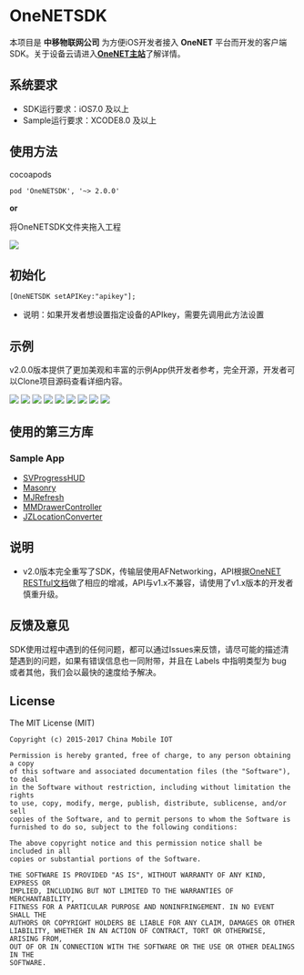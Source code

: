 # OneNETSDK

本项目是 **中移物联网公司** 为方便iOS开发者接入 **OneNET** 平台而开发的客户端SDK。关于设备云请进入[**OneNET主站**](http://open.iot.10086.cn)了解详情。

## 系统要求

- SDK运行要求：iOS7.0 及以上
- Sample运行要求：XCODE8.0 及以上

## 使用方法

cocoapods

```
pod 'OneNETSDK', '~> 2.0.0'
```

**or**

将OneNETSDK文件夹拖入工程

![](screenshots/10.png)

## 初始化

```
[OneNETSDK setAPIKey:"apikey"];
```
- 说明：如果开发者想设置指定设备的APIkey，需要先调用此方法设置

## 示例

v2.0.0版本提供了更加美观和丰富的示例App供开发者参考，完全开源，开发者可以Clone项目源码查看详细内容。

![](screenshots/1.png) ![](screenshots/2.png)
![](screenshots/3.png) ![](screenshots/4.png)
![](screenshots/5.png) ![](screenshots/6.png)
![](screenshots/7.png) ![](screenshots/8.png)
![](screenshots/9.png) 

## 使用的第三方库

### Sample App

- [SVProgressHUD](https://github.com/SVProgressHUD/SVProgressHUD)
- [Masonry](https://github.com/SnapKit/Masonry)
- [MJRefresh](https://github.com/CoderMJLee/MJRefresh)
- [MMDrawerController](https://github.com/mutualmobile/MMDrawerController)
- [JZLocationConverter](https://github.com/JackZhouCn/JZLocationConverter)

## 说明

- v2.0版本完全重写了SDK，传输层使用AFNetworking，API根据[OneNET RESTful文档](http://www.heclouds.com/doc/art262.html#68)做了相应的增减，API与v1.x不兼容，请使用了v1.x版本的开发者慎重升级。
## 反馈及意见

SDK使用过程中遇到的任何问题，都可以通过Issues来反馈，请尽可能的描述清楚遇到的问题，如果有错误信息也一同附带，并且在 Labels 中指明类型为 bug 或者其他，我们会以最快的速度给予解决。

## License

The MIT License (MIT)

    Copyright (c) 2015-2017 China Mobile IOT

    Permission is hereby granted, free of charge, to any person obtaining a copy
    of this software and associated documentation files (the "Software"), to deal
    in the Software without restriction, including without limitation the rights
    to use, copy, modify, merge, publish, distribute, sublicense, and/or sell
    copies of the Software, and to permit persons to whom the Software is
    furnished to do so, subject to the following conditions:

    The above copyright notice and this permission notice shall be included in all
    copies or substantial portions of the Software.

    THE SOFTWARE IS PROVIDED "AS IS", WITHOUT WARRANTY OF ANY KIND, EXPRESS OR
    IMPLIED, INCLUDING BUT NOT LIMITED TO THE WARRANTIES OF MERCHANTABILITY,
    FITNESS FOR A PARTICULAR PURPOSE AND NONINFRINGEMENT. IN NO EVENT SHALL THE
    AUTHORS OR COPYRIGHT HOLDERS BE LIABLE FOR ANY CLAIM, DAMAGES OR OTHER
    LIABILITY, WHETHER IN AN ACTION OF CONTRACT, TORT OR OTHERWISE, ARISING FROM,
    OUT OF OR IN CONNECTION WITH THE SOFTWARE OR THE USE OR OTHER DEALINGS IN THE
    SOFTWARE.
